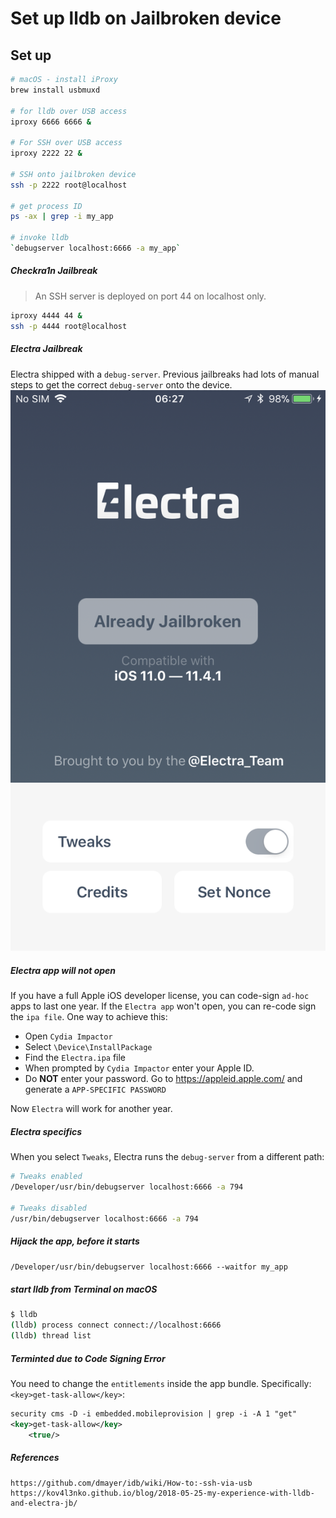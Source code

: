 # Set up lldb on Jailbroken device

## Set up

```bash
# macOS - install iProxy
brew install usbmuxd

# for lldb over USB access
iproxy 6666 6666 &

# For SSH over USB access
iproxy 2222 22 &

# SSH onto jailbroken device
ssh -p 2222 root@localhost

# get process ID
ps -ax | grep -i my_app

# invoke lldb
`debugserver localhost:6666 -a my_app` 
```

##### Checkra1n Jailbreak

>An SSH server is deployed on port 44 on localhost only.

```bash
iproxy 4444 44 &
ssh -p 4444 root@localhost
```

##### Electra Jailbreak

Electra shipped with a `debug-server`. Previous jailbreaks had lots of manual steps to get the correct `debug-server` onto the device.
![electra](images/2019/06/IMG_0069.png)

##### Electra app will not open

If you have a full Apple iOS developer license, you can code-sign `ad-hoc` apps to last one year. If the `Electra app` won't open, you can re-code sign the `ipa file`.  One way to achieve this:

- Open `Cydia Impactor`
- Select `\Device\InstallPackage`
- Find the `Electra.ipa` file
- When prompted by `Cydia Impactor` enter your Apple ID.
- Do **NOT** enter your password.  Go to <https://appleid.apple.com/> and generate a `APP-SPECIFIC PASSWORD`

Now `Electra` will work for another year.

##### Electra specifics

When you select `Tweaks`, Electra runs the `debug-server` from a different path:

```bash
# Tweaks enabled
/Developer/usr/bin/debugserver localhost:6666 -a 794

# Tweaks disabled
/usr/bin/debugserver localhost:6666 -a 794
```

##### Hijack the app, before it starts

`/Developer/usr/bin/debugserver localhost:6666 --waitfor my_app`

##### start lldb from Terminal on macOS

```bash
$ lldb
(lldb) process connect connect://localhost:6666
(lldb) thread list
```

##### Terminted due to Code Signing Error

You need to change the `entitlements` inside the app bundle.  Specifically: `<key>get-task-allow</key>`:

```xml
security cms -D -i embedded.mobileprovision | grep -i -A 1 "get"
<key>get-task-allow</key>
	<true/>
```

##### References

```
https://github.com/dmayer/idb/wiki/How-to:-ssh-via-usb
https://kov4l3nko.github.io/blog/2018-05-25-my-experience-with-lldb-and-electra-jb/
```
